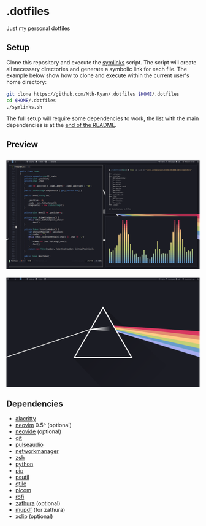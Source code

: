 # .dotfiles
Just my personal dotfiles
## Setup

Clone this repository and execute the [symlinks](./symlinks.sh) script. The script will create all necessary directories and generate a symbolic link for each file.
The example below show how to clone and execute within the current user's home directory:

```bash
git clone https://github.com/Mth-Ryan/.dotfiles $HOME/.dotfiles
cd $HOME/.dotfiles
./symlinks.sh
```
The full setup will require some dependencies to work, the list with the main dependencies is at the [end of the README](#dependencies).

## Preview
![Code Workflow](./assets/Screenshot1.png)
---
![Desktop](./assets/Screenshot2.png)

## Dependencies
* [alacritty](https://github.com/alacritty/alacritty)
* [neovim](https://neovim.io/) 0.5^ (optional)
* [neovide](https://github.com/neovide/neovide) (optional)
* [git](https://git-scm.com/)
* [pulseaudio](https://www.freedesktop.org/wiki/Software/PulseAudio/)
* [networkmanager](https://github.com/NetworkManager/NetworkManager)
* [zsh](https://www.zsh.org/)
* [python](https://www.python.org/)
* [pip](https://pypi.org/project/pip/)
* [psutil](https://pypi.org/project/psutil/)
* [qtile](http://www.qtile.org/)
* [picom](https://github.com/ibhagwan/picom/tree/next-rebase)
* [rofi](https://github.com/davatorium/rofi)
* [zathura](https://pwmt.org/projects/zathura/) (optional)
* [mupdf](https://mupdf.com/) (for zathura)
* [xclip](https://github.com/astrand/xclip) (optional)
